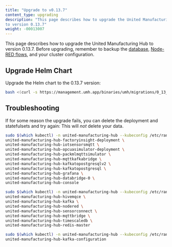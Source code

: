 ```yaml
---
title: "Upgrade to v0.13.7"
content_type: upgrading
description: "This page describes how to upgrade the United Manufacturing Hub
to version 0.13.7"
weight: -00013007
---
```


This page describes how to upgrade the United Manufacturing Hub to version 0.13.7.
Before upgrading, remember to backup the
[database](/docs/production-guide/backup_recovery/backup-timescale/),
[Node-RED flows](/docs/production-guide/backup_recovery/import-export-node-red/),
and your cluster configuration.


## Upgrade Helm Chart

Upgrade the Helm chart to the 0.13.7 version:
```bash
bash <(curl -s https://management.umh.app/binaries/umh/migrations/0_13_7.sh)
```


## Troubleshooting

If for some reason the upgrade fails, you can delete the deployment and statefulsets and try again:
This will _not_ delete your data.

```bash
sudo $(which kubectl) -n united-manufacturing-hub --kubeconfig /etc/rancher/k3s/k3s.yaml delete deployment \
united-manufacturing-hub-factoryinsight-deployment \
united-manufacturing-hub-iotsensorsmqtt \
united-manufacturing-hub-opcuasimulator-deployment \
united-manufacturing-hub-packmlmqttsimulator \
united-manufacturing-hub-mqttkafkabridge \
united-manufacturing-hub-kafkatopostgresqlv2 \
united-manufacturing-hub-kafkatopostgresql \
united-manufacturing-hub-grafana \
united-manufacturing-hub-databridge-0 \
united-manufacturing-hub-console

sudo $(which kubectl) -n united-manufacturing-hub --kubeconfig /etc/rancher/k3s/k3s.yaml delete statefulset \
united-manufacturing-hub-hivemqce \
united-manufacturing-hub-kafka \
united-manufacturing-hub-nodered \
united-manufacturing-hub-sensorconnect \
united-manufacturing-hub-mqttbridge \
united-manufacturing-hub-timescaledb \
united-manufacturing-hub-redis-master

sudo $(which kubectl) -n united-manufacturing-hub --kubeconfig /etc/rancher/k3s/k3s.yaml delete jobs \
united-manufacturing-hub-kafka-configuration
```
